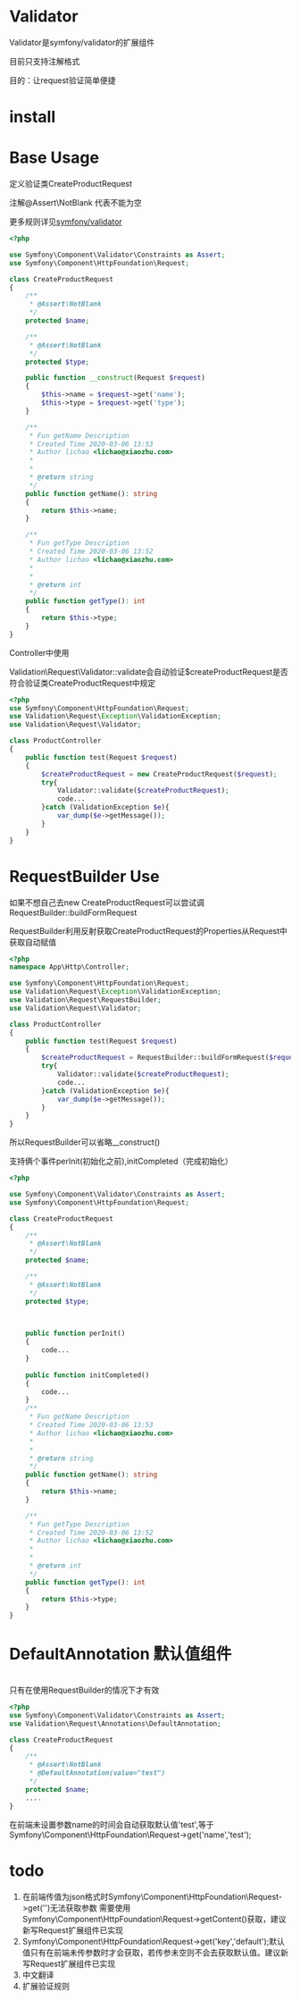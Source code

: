Validator
=============
Validator是symfony/validator的扩展组件

目前只支持注解格式

目的：让request验证简单便捷

install
==================

Base Usage
==================
定义验证类CreateProductRequest

注解@Assert\NotBlank 代表不能为空


更多规则详见[symfony/validator](https://symfony.com/doc/4.4/validation.html#basic-constraints)
```php
<?php

use Symfony\Component\Validator\Constraints as Assert;
use Symfony\Component\HttpFoundation\Request;

class CreateProductRequest
{
    /**
     * @Assert\NotBlank
     */
    protected $name;

    /**
     * @Assert\NotBlank
     */
    protected $type;

    public function __construct(Request $request) 
    {
        $this->name = $request->get('name');
        $this->type = $request->get('type');
    }

    /**
     * Fun getName Description
     * Created Time 2020-03-06 13:53
     * Author lichao <lichao@xiaozhu.com>
     *
     *
     * @return string
     */
    public function getName(): string
    {
        return $this->name;
    }

    /**
     * Fun getType Description
     * Created Time 2020-03-06 13:52
     * Author lichao <lichao@xiaozhu.com>
     *
     *
     * @return int
     */
    public function getType(): int
    {
        return $this->type;
    }
}

```
Controller中使用

Validation\Request\Validator::validate会自动验证$createProductRequest是否符合验证类CreateProductRequest中规定
```php
<?php
use Symfony\Component\HttpFoundation\Request;
use Validation\Request\Exception\ValidationException;
use Validation\Request\Validator;

class ProductController
{
    public function test(Request $request)
    {
        $createProductRequest = new CreateProductRequest($request);
        try{
            Validator::validate($createProductRequest);
            code...
        }catch (ValidationException $e){
            var_dump($e->getMessage());
        }
    }
}
```

RequestBuilder Use
=======================
如果不想自己去new CreateProductRequest可以尝试调RequestBuilder::buildFormRequest

RequestBuilder利用反射获取CreateProductRequest的Properties从Request中获取自动赋值
```php
<?php
namespace App\Http\Controller;

use Symfony\Component\HttpFoundation\Request;
use Validation\Request\Exception\ValidationException;
use Validation\Request\RequestBuilder;
use Validation\Request\Validator;

class ProductController
{
    public function test(Request $request)
    {
        $createProductRequest = RequestBuilder::buildFormRequest($request, CreateProductRequest::class);
        try{
            Validator::validate($createProductRequest);
            code...
        }catch (ValidationException $e){
            var_dump($e->getMessage());
        }
    }
}
```
所以RequestBuilder可以省略__construct()

支持俩个事件perInit(初始化之前),initCompleted（完成初始化）

```php
<?php

use Symfony\Component\Validator\Constraints as Assert;
use Symfony\Component\HttpFoundation\Request;

class CreateProductRequest
{
    /**
     * @Assert\NotBlank
     */
    protected $name;

    /**
     * @Assert\NotBlank
     */
    protected $type;


    
    public function perInit()
    {
        code...
    }
    
    public function initCompleted()
    {
        code...
    }
    /**
     * Fun getName Description
     * Created Time 2020-03-06 13:53
     * Author lichao <lichao@xiaozhu.com>
     *
     *
     * @return string
     */
    public function getName(): string
    {
        return $this->name;
    }

    /**
     * Fun getType Description
     * Created Time 2020-03-06 13:52
     * Author lichao <lichao@xiaozhu.com>
     *
     *
     * @return int
     */
    public function getType(): int
    {
        return $this->type;
    }
}

```

DefaultAnnotation 默认值组件
======================
<br>只有在使用RequestBuilder的情况下才有效</br>

```php
<?php
use Symfony\Component\Validator\Constraints as Assert;
use Validation\Request\Annotations\DefaultAnnotation;

class CreateProductRequest
{
    /**
     * @Assert\NotBlank
     * @DefaultAnnotation(value="test")
     */
    protected $name;
    ....
}
```

在前端未设置参数name的时间会自动获取默认值'test',等于
Symfony\Component\HttpFoundation\Request->get('name','test');

todo
================
1. 在前端传值为json格式时Symfony\Component\HttpFoundation\Request->get('')无法获取参数
需要使用Symfony\Component\HttpFoundation\Request->getContent()获取，建议新写Request扩展组件已实现
2. Symfony\Component\HttpFoundation\Request->get('key','default');默认值只有在前端未传参数时才会获取，若传参未空则不会去获取默认值。建议新写Request扩展组件已实现
3. 中文翻译
4. 扩展验证规则
